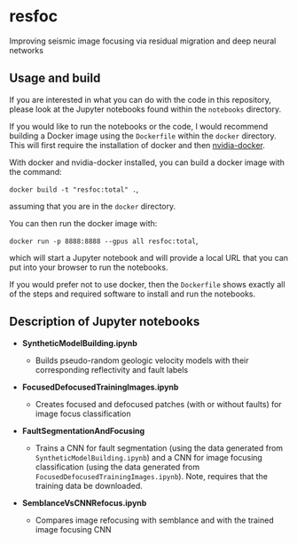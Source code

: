 # resfoc
Improving seismic image focusing via residual migration and deep neural networks  

## Usage and build
If you are interested in what you can do with the code in this repository,
please look at the Jupyter notebooks found within the `notebooks`
directory.

If you would like to run the notebooks or the code, I would recommend building
a Docker image using the `Dockerfile` within the `docker` directory. 
This will first require the installation of docker
and then [nvidia-docker](https://github.com/NVIDIA/nvidia-docker).

With docker and nvidia-docker installed, you can build a docker image with the command:

`docker build -t "resfoc:total" .`,

assuming that you are in the `docker` directory.

You can then run the docker image with:

`docker run -p 8888:8888 --gpus all resfoc:total`,

which will start a Jupyter notebook and will provide a local URL that you can put
into your browser to run the notebooks.

If you would prefer not to use docker, then the `Dockerfile` shows exactly all of the 
steps and required software to install and run the notebooks.

## Description of Jupyter notebooks
* **SyntheticModelBuilding.ipynb**
    - Builds pseudo-random geologic velocity models with their corresponding reflectivity and fault labels
    
 * **FocusedDefocusedTrainingImages.ipynb**
    - Creates focused and defocused patches (with or without faults) for image focus classification
    
 * **FaultSegmentationAndFocusing**
    - Trains a CNN for fault segmentation (using the data generated from `SyntheticModelBuilding.ipynb`) and a CNN for image focusing classification (using the data generated from `FocusedDefocusedTrainingImages.ipynb`). Note, requires that the training data be downloaded.
    
 * **SemblanceVsCNNRefocus.ipynb**
    - Compares image refocusing with semblance and with the trained image focusing CNN
